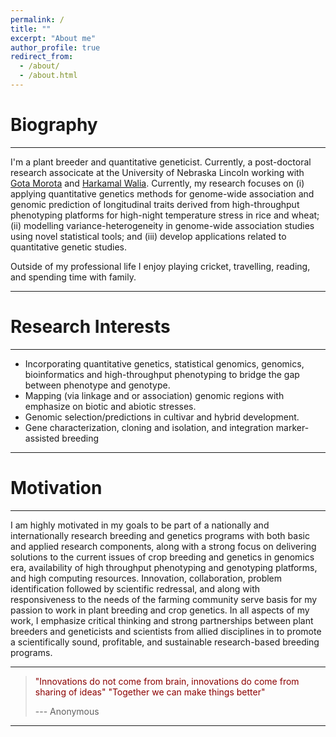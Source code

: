 ```yaml
---
permalink: /
title: ""
excerpt: "About me"
author_profile: true
redirect_from: 
  - /about/
  - /about.html
---
```


Biography
======
------
I'm a plant breeder and quantitative geneticist. Currently, a post-doctoral research associcate  at the University of Nebraska Lincoln working with [Gota Morota](http://morotalab.org/) and [Harkamal Walia](http://cropstressgenomics.org/).  Currently, my research focuses on (i) applying quantitative genetics methods for genome-wide association and genomic prediction of longitudinal traits derived from high-throughput phenotyping platforms for high-night temperature stress in rice and wheat; (ii) modelling variance-heterogeneity in genome-wide association studies using novel statistical tools; and (iii) develop applications related to quantitative genetic studies.

Outside of my professional life I enjoy playing cricket, travelling, reading, and spending time with family.

------

Research Interests
======
------
* Incorporating quantitative genetics, statistical genomics, genomics, bioinformatics and high-throughput phenotyping to bridge the gap between phenotype and genotype.
* Mapping (via linkage and or association) genomic regions with emphasize on biotic and abiotic stresses.
* Genomic selection/predictions in cultivar and hybrid development.
* Gene characterization, cloning and isolation, and integration marker-assisted breeding

------

Motivation
======
------

I am highly motivated in my goals to be part of a nationally and internationally research breeding and genetics programs with both basic and applied research components, along with a strong focus on delivering solutions to the current issues of crop breeding and genetics in genomics era, availability of high throughput phenotyping and genotyping platforms, and high computing resources. Innovation, collaboration, problem identification followed by scientific redressal, and along with responsiveness to the needs of the farming community serve basis for my passion to work in plant breeding and crop genetics. In all aspects of my work, I emphasize critical thinking and strong partnerships between plant breeders and geneticists and scientists from allied disciplines in to promote a scientifically sound, profitable, and sustainable research-based breeding programs.

------


> <span style="color:darkred">"Innovations do not come from brain, innovations do come from sharing of ideas"</span>
> <span style="color:darkred">"Together we can make things better"</span>
>
>--- Anonymous

-------